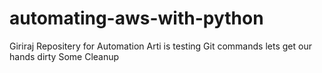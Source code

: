 # automating-aws-with-python

Giriraj Repositery for Automation
Arti is testing Git commands
lets get our hands dirty
Some Cleanup
